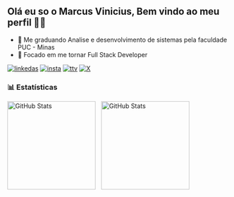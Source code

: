 ## Olá eu so o Marcus Vinicius, Bem vindo ao meu perfil 🐱‍👤


- 🌱 Me graduando Analise e desenvolvimento de sistemas pela faculdade PUC - Minas
- 🎯 Focado em me tornar Full Stack Developer

[![linkedas](https://img.shields.io/badge/LinkedIn-0077B5?style=for-the-badge&logo=linkedin&logoColor=white)](http://www.linkedin.com/in/marcus-vin%C3%ADcius-acosta67512)
[![insta](https://img.shields.io/badge/Instagram-E4405F?style=for-the-badge&logo=instagram&logoColor=white)](https://www.instagram.com/m_arcusv?igsh=MXZ1ajd5MzU5cHI4Yg%3D%3D&utm_source=qr)
[![ttv](https://img.shields.io/badge/Twitch-9146FF?style=for-the-badge&logo=twitch&logoColor=white)](https://www.twitch.tv/marcuszki)
[![X](https://img.shields.io/badge/Twitter-1DA1F2?style=for-the-badge&logo=twitter&logoColor=white)](https://x.com/marcuszki?s=21)

### 📊 Estatísticas

<p>
  <img 
    align="left" 
    alt="GitHub Stats" 
    height="200" 
    style="padding-right: 10px;" 
    src="https://github-readme-stats.vercel.app/api?username=Larissakich&show_icons=true&theme=tokyonight&include_all_commits=true&locale=pt-br" 
  />

<img 
      align="left" 
      alt="GitHub Stats" 
      height="200" 
      src="https://github-readme-stats.vercel.app/api/top-langs/?username=larissakich&theme=tokyonight&layout=compact&custom_title=Tecnologias&langs_count=9" 
  />

</p>
